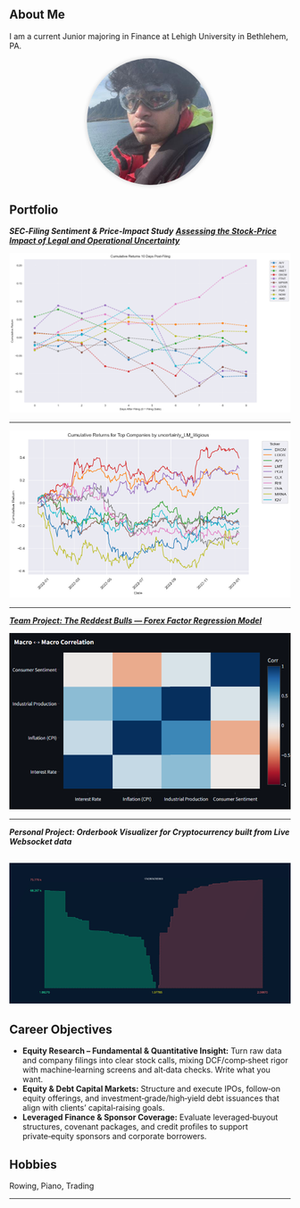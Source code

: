 
## About Me

I am a current Junior majoring in Finance at Lehigh University in Bethlehem, PA.

<!-- Upload your own photo and change the path -->

<p style="text-align:center;">
  <!-- Replace with your head‑shot when ready -->
  <img src="images/profile.jpg" alt="Amal Nigam head‑shot" style="width:45%; aspect-ratio:1/1; border-radius:50%; object-fit:cover; box-shadow:0 0 8px rgba(0,0,0,0.2);" />
</p>


## Portfolio

<!-- You can link to other websites, PDFs in this repo, and other pages in this repo -->

_**SEC‑Filing Sentiment & Price‑Impact Study**_
***[Assessing the Stock‑Price Impact of Legal and Operational Uncertainty](midterm/report.md)***

![High Scoring](images/output_20_0.png)


---

![Price Paths of Companies with High Legal Uncertainty](images/output_15_0.png)

---

***[Team Project: The Reddest Bulls — Forex Factor Regression Model](https://thereddestbulls.streamlit.app/)***

![Team project thumbnail](images/thereddestbulls.png)

---

_**Personal Project: Orderbook Visualizer for Cryptocurrency built from Live Websocket data**_

![XRP-USD](images/output.gif)
---

## Career Objectives

* **Equity Research – Fundamental & Quantitative Insight:** Turn raw data and company filings into clear stock calls, mixing DCF/comp‑sheet rigor with machine‑learning screens and alt‑data checks.
Write what you want. 
* **Equity & Debt Capital Markets:** Structure and execute IPOs, follow‑on equity offerings, and investment‑grade/high‑yield debt issuances that align with clients’ capital‑raising goals.
* **Leveraged Finance & Sponsor Coverage:** Evaluate leveraged‑buyout structures, covenant packages, and credit profiles to support private‑equity sponsors and corporate borrowers.

## Hobbies

Rowing, Piano, Trading 

---
